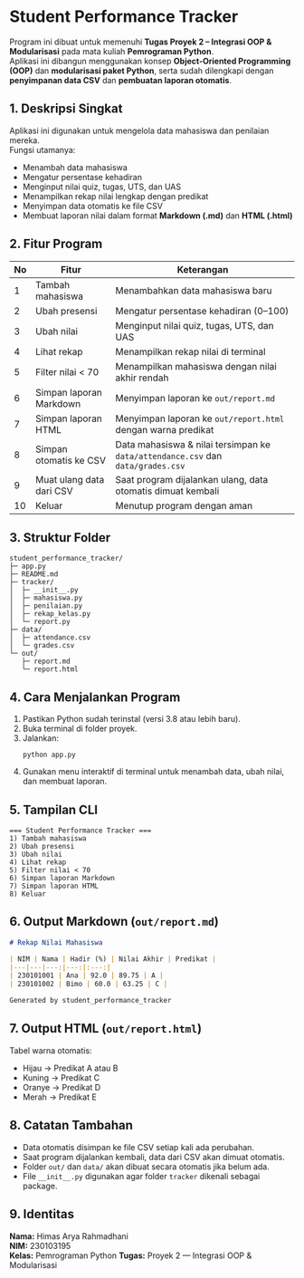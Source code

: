 # Student Performance Tracker

Program ini dibuat untuk memenuhi **Tugas Proyek 2 – Integrasi OOP & Modularisasi** pada mata kuliah **Pemrograman Python**.  
Aplikasi ini dibangun menggunakan konsep **Object-Oriented Programming (OOP)** dan **modularisasi paket Python**, serta sudah dilengkapi dengan **penyimpanan data CSV** dan **pembuatan laporan otomatis**.

## 1. Deskripsi Singkat
Aplikasi ini digunakan untuk mengelola data mahasiswa dan penilaian mereka.  
Fungsi utamanya:
- Menambah data mahasiswa
- Mengatur persentase kehadiran
- Menginput nilai quiz, tugas, UTS, dan UAS
- Menampilkan rekap nilai lengkap dengan predikat
- Menyimpan data otomatis ke file CSV
- Membuat laporan nilai dalam format **Markdown (.md)** dan **HTML (.html)**

## 2. Fitur Program
| No | Fitur | Keterangan |
|----|-------|-------------|
| 1 | Tambah mahasiswa | Menambahkan data mahasiswa baru |
| 2 | Ubah presensi | Mengatur persentase kehadiran (0–100) |
| 3 | Ubah nilai | Menginput nilai quiz, tugas, UTS, dan UAS |
| 4 | Lihat rekap | Menampilkan rekap nilai di terminal |
| 5 | Filter nilai < 70 | Menampilkan mahasiswa dengan nilai akhir rendah |
| 6 | Simpan laporan Markdown | Menyimpan laporan ke `out/report.md` |
| 7 | Simpan laporan HTML | Menyimpan laporan ke `out/report.html` dengan warna predikat |
| 8 | Simpan otomatis ke CSV | Data mahasiswa & nilai tersimpan ke `data/attendance.csv` dan `data/grades.csv` |
| 9 | Muat ulang data dari CSV | Saat program dijalankan ulang, data otomatis dimuat kembali |
| 10 | Keluar | Menutup program dengan aman |

## 3. Struktur Folder
```
student_performance_tracker/
├─ app.py
├─ README.md
├─ tracker/
│  ├─ __init__.py
│  ├─ mahasiswa.py
│  ├─ penilaian.py
│  ├─ rekap_kelas.py
│  └─ report.py
├─ data/
│  ├─ attendance.csv
│  └─ grades.csv
└─ out/
   ├─ report.md
   └─ report.html
```

## 4. Cara Menjalankan Program
1. Pastikan Python sudah terinstal (versi 3.8 atau lebih baru).
2. Buka terminal di folder proyek.
3. Jalankan:
   ```
   python app.py
   ```
4. Gunakan menu interaktif di terminal untuk menambah data, ubah nilai, dan membuat laporan.

## 5. Tampilan CLI
```
=== Student Performance Tracker ===
1) Tambah mahasiswa
2) Ubah presensi
3) Ubah nilai
4) Lihat rekap
5) Filter nilai < 70
6) Simpan laporan Markdown
7) Simpan laporan HTML
8) Keluar
```

## 6. Output Markdown (`out/report.md`)
```markdown
# Rekap Nilai Mahasiswa

| NIM | Nama | Hadir (%) | Nilai Akhir | Predikat |
|---|---|---:|---:|:---:|
| 230101001 | Ana | 92.0 | 89.75 | A |
| 230101002 | Bimo | 60.0 | 63.25 | C |

Generated by student_performance_tracker
```

## 7. Output HTML (`out/report.html`)
Tabel warna otomatis:
- Hijau → Predikat A atau B  
- Kuning → Predikat C  
- Oranye → Predikat D  
- Merah → Predikat E  

## 8. Catatan Tambahan
- Data otomatis disimpan ke file CSV setiap kali ada perubahan.  
- Saat program dijalankan kembali, data dari CSV akan dimuat otomatis.  
- Folder `out/` dan `data/` akan dibuat secara otomatis jika belum ada.  
- File `__init__.py` digunakan agar folder `tracker` dikenali sebagai package.

## 9. Identitas
**Nama:** Himas Arya Rahmadhani  
**NIM:** 230103195  
**Kelas:** Pemrograman Python
**Tugas:** Proyek 2 — Integrasi OOP & Modularisasi  